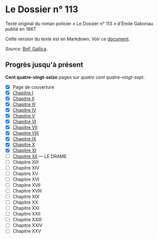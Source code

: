 # Le Dossier n° 113
Texte original du roman policier « Le Dossier n° 113 » d'Émile Gaboriau publié en 1867.

Cette version du texte est en Markdown. Voir ce [document](./text.md).

_Source:_ [BnF Gallica](https://gallica.bnf.fr/ark:/12148/bpt6k5493725m).

## Progrès jusqu'à présent
__Cent quatre-vingt-seize__ pages sur _quatre cent quatre-vingt-sept_.

- [x] Page de couverture
- [x] [Chapitre I](text.md#I)
- [x] [Chapitre II](text.md#II)
- [x] [Chapitre III](text.md#III)
- [x] [Chapitre IV](text.md#IV)
- [x] [Chapitre V](text.md#V)
- [x] [Chapitre VI](text.md#VI)
- [x] [Chapitre VII](text.md#VII)
- [x] [Chapitre VIII](text.md#VIII)
- [x] [Chapitre IX](text.md#IX)
- [x] [Chapitre X](text.md#X)
- [x] [Chapitre XI](text.md#XI)
- [ ] [Chapitre XII](text.md#XII) — LE DRAME
- [ ] Chapitre XIII
- [ ] Chapitre XIV
- [ ] Chapitre XV
- [ ] Chapitre XVI
- [ ] Chapitre XVII
- [ ] Chapitre XVIII
- [ ] Chapitre XIX
- [ ] Chapitre XX
- [ ] Chapitre XXI
- [ ] Chapitre XXII
- [ ] Chapitre XXIII
- [ ] Chapitre XXIV
- [ ] Chapitre XXV
